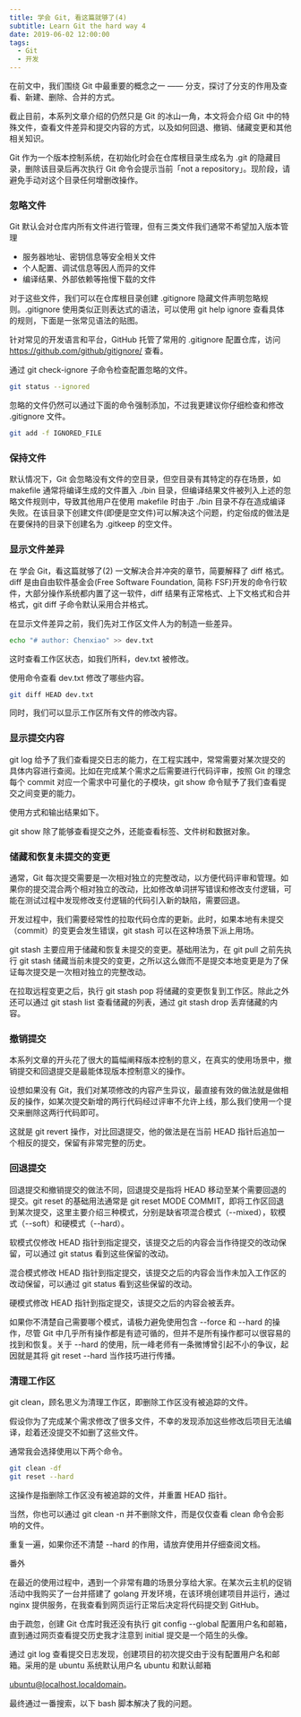 ```yaml
---
title: 学会 Git, 看这篇就够了(4)
subtitle: Learn Git the hard way 4
date: 2019-06-02 12:00:00
tags:
  - Git
  - 开发
---
```


在前文中，我们围绕 Git 中最重要的概念之一 —— 分支，探讨了分支的作用及查看、新建、删除、合并的方式。

截止目前，本系列文章介绍的仍然只是 Git 的冰山一角，本文将会介绍 Git 中的特殊文件，查看文件差异和提交内容的方式，以及如何回退、撤销、储藏变更和其他相关知识。

Git 作为一个版本控制系统，在初始化时会在仓库根目录生成名为 .git 的隐藏目录，删除该目录后再次执行 Git 命令会提示当前「not a repository」。现阶段，请避免手动对这个目录任何增删改操作。

### 忽略文件

Git 默认会对仓库内所有文件进行管理，但有三类文件我们通常不希望加入版本管理 

* 服务器地址、密钥信息等安全相关文件 
* 个人配置、调试信息等因人而异的文件 
* 编译结果、外部依赖等拖慢下载的文件

对于这些文件，我们可以在仓库根目录创建 .gitignore 隐藏文件声明忽略规则。.gitignore 使用类似正则表达式的语法，可以使用 git help ignore 查看具体的规则，下面是一张常见语法的贴图。

针对常见的开发语言和平台，GitHub 托管了常用的 .gitignore 配置仓库，访问 https://github.com/github/gitignore/ 查看。

通过 git check-ignore 子命令检查配置忽略的文件。

```bash
git status --ignored
```

忽略的文件仍然可以通过下面的命令强制添加，不过我更建议你仔细检查和修改 .gitignore 文件。

```bash
git add -f IGNORED_FILE
```

### 保持文件

默认情况下，Git 会忽略没有文件的空目录，但空目录有其特定的存在场景，如 makefile 通常将编译生成的文件置入 ./bin 目录，但编译结果文件被列入上述的忽略文件规则中，导致其他用户在使用 makefile 时由于 ./bin 目录不存在造成编译失败。在该目录下创建文件(即便是空文件)可以解决这个问题，约定俗成的做法是在要保持的目录下创建名为 .gitkeep 的空文件。

### 显示文件差异

在 学会 Git，看这篇就够了(2) 一文解决合并冲突的章节，简要解释了 diff 格式。diff 是由自由软件基金会(Free Software Foundation, 简称 FSF)开发的命令行软件，大部分操作系统都内置了这一软件，diff 结果有正常格式、上下文格式和合并格式，git diff 子命令默认采用合并格式。

在显示文件差异之前，我们先对工作区文件人为的制造一些差异。

```bash
echo "# author: Chenxiao" >> dev.txt
```

这时查看工作区状态，如我们所料，dev.txt 被修改。

使用命令查看 dev.txt 修改了哪些内容。

```bash
git diff HEAD dev.txt
```

同时，我们可以显示工作区所有文件的修改内容。


### 显示提交内容

git log 给予了我们查看提交日志的能力，在工程实践中，常常需要对某次提交的具体内容进行查阅。比如在完成某个需求之后需要进行代码评审，按照 Git 的理念每个 commit 对应一个需求中可量化的子模块，git show 命令赋予了我们查看提交之间变更的能力。

使用方式和输出结果如下。





git show 除了能够查看提交之外，还能查看标签、文件树和数据对象。

### 储藏和恢复未提交的变更

通常，Git 每次提交需要是一次相对独立的完整改动，以方便代码评审和管理。如果你的提交混合两个相对独立的改动，比如修改单词拼写错误和修改支付逻辑，可能在测试过程中发现修改支付逻辑的代码引入新的缺陷，需要回退。

开发过程中，我们需要经常性的拉取代码仓库的更新。此时，如果本地有未提交（commit）的变更会发生错误，git stash 可以在这种场景下派上用场。

git stash 主要应用于储藏和恢复未提交的变更。基础用法为，在 git pull 之前先执行 git stash 储藏当前未提交的变更，之所以这么做而不是提交本地变更是为了保证每次提交是一次相对独立的完整改动。

在拉取远程变更之后，执行 git stash pop 将储藏的变更恢复到工作区。除此之外还可以通过 git stash list 查看储藏的列表，通过 git stash drop 丢弃储藏的内容。

### 撤销提交

本系列文章的开头花了很大的篇幅阐释版本控制的意义，在真实的使用场景中，撤销提交和回退提交是最能体现版本控制意义的操作。

设想如果没有 Git，我们对某项修改的内容产生异议，最直接有效的做法就是做相反的操作，如某次提交新增的两行代码经过评审不允许上线，那么我们使用一个提交来删除这两行代码即可。

这就是 git revert 操作，对比回退提交，他的做法是在当前 HEAD 指针后追加一个相反的提交，保留有非常完整的历史。

### 回退提交

回退提交和撤销提交的做法不同，回退提交是指将 HEAD 移动至某个需要回退的提交。git reset 的基础用法通常是 git reset MODE COMMIT，即将工作区回退到某次提交，这里主要介绍三种模式，分别是缺省项混合模式（--mixed），软模式（--soft）和硬模式（--hard）。

软模式仅修改 HEAD 指针到指定提交，该提交之后的内容会当作待提交的改动保留，可以通过 git status 看到这些保留的改动。

混合模式修改 HEAD 指针到指定提交，该提交之后的内容会当作未加入工作区的改动保留，可以通过 git status 看到这些保留的改动。

硬模式修改 HEAD 指针到指定提交，该提交之后的内容会被丢弃。

如果你不清楚自己需要哪个模式，请极力避免使用包含 --force 和 --hard 的操作，尽管 Git 中几乎所有操作都是有迹可循的，但并不是所有操作都可以很容易的找到和恢复。关于 --hard 的使用，阮一峰老师有一条微博曾引起不小的争议，起因就是其将 git reset --hard 当作技巧进行传播。

### 清理工作区

git clean，顾名思义为清理工作区，即删除工作区没有被追踪的文件。

假设你为了完成某个需求修改了很多文件，不幸的发现添加这些修改后项目无法编译，趁着还没提交不如删了这些文件。

通常我会选择使用以下两个命令。

```bash
git clean -df
git reset --hard
```

这操作是指删除工作区没有被追踪的文件，并重置 HEAD 指针。

当然，你也可以通过 git clean -n 并不删除文件，而是仅仅查看 clean 命令会影响的文件。

重复一遍，如果你还不清楚 --hard 的作用，请放弃使用并仔细查阅文档。

番外

在最近的使用过程中，遇到一个非常有趣的场景分享给大家。在某次云主机的促销活动中我购买了一台并搭建了 golang 开发环境，在该环境创建项目并运行，通过 nginx 提供服务，在我查看到网页运行正常后决定将代码提交到 GitHub。

由于疏忽，创建 Git 仓库时我还没有执行 git config --global 配置用户名和邮箱，直到通过网页查看提交历史我才注意到 initial 提交是一个陌生的头像。

通过 git log 查看提交日志发现，创建项目的初次提交由于没有配置用户名和邮箱。采用的是 ubuntu 系统默认用户名 ubuntu 和默认邮箱

ubuntu@localhost.localdomain。

最终通过一番搜索，以下 bash 脚本解决了我的问题。

